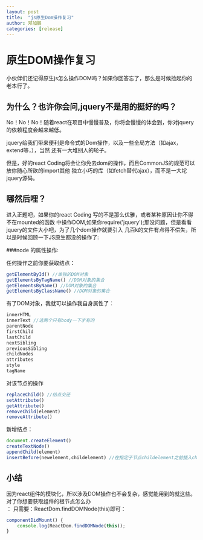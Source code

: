 ```yaml
---
layout: post
title:  "js原生Dom操作复习"
author: 邓加鹏
categories: [release]
---
```


# 原生DOM操作复习

小伙伴们还记得原生js怎么操作DOM吗？如果你回答忘了，那么是时候捡起你的老本行了。

## 为什么？也许你会问,jquery不是用的挺好的吗？

No！No！No！随着react在项目中慢慢普及，你将会慢慢的体会到，你对jquery的依赖程度会越来越低。

jquery给我们带来便利是命令式的Dom操作，以及一些全局方法（如ajax，extend等，），当然
还有一大堆别人的轮子。

但是，好的react Coding将会让你免去dom的操作，而且CommonJS的规范可以放你随心所欲的import其他
独立小巧的库（如fetch替代ajax），而不是一大坨jquery源码。    

## 哪然后哩？

进入正题吧，如果你的react Coding 写的不是那么优雅，或者某种原因让你不得不在mounted的函数
中操作DOM,如果你require('jquery');那没问题，但是看看jquery的文件大小吧，为了几个dom操作就要引入
几百k的文件有点得不偿失，所以是时候回顾一下JS原生都没的操作了:


###node 的属性操作:

任何操作之前你要获取结点：
```js
getElementById() //单独的DOM对象
getElementsByTagName() //DOM对象的集合
getElementsByName() //DOM对象的集合
getElementsByClassName() //DOM对象的集合
```

有了DOM对象，我就可以操作我自身属性了：
```js
innerHTML
innerText //这两个只有body一下才有的
parentNode
firstChild
lastChild
nextSibling
previousSibling
childNodes
attributes
style 
tagName
```

对该节点的操作
```js
replaceChild() //结点交还
setAttribute() 
getAttribute() 
removeChild(element)
removeAttribute()
```
新增结点：
```js
document.createElement()
createTextNode()
appendChild(element)
insertBefore(newelement,childelement) //在指定子节点childelement之前插入childelement。
```

## 小结

因为react组件的模块化，所以涉及DOM操作也不会复杂，感觉能用到的就这些。对了你想要获取组件的根节点怎么办<br />：
只需要：ReactDom.findDOMNode(this)即可：
```js
componentDidMount() {
    console.log(ReactDom.findDOMNode(this));
}
```






